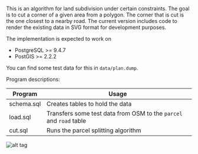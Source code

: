 This is an algorithm for land subdivision under certain constraints.
The goal is to cut a corner of a given area from a polygon. The corner
that is cut is the one closest to a nearby road.
The current version includes code to render the existing data in SVG format
for development purposes.

The implementation is expected to work on
- PostgreSQL >= 9.4.7
- PostGIS    >= 2.2.2

You can find some test data for this in `data/plan.dump`.

Program descriptions:

| Program               | Usage                                                              |
| --------------------- | ------------------------------------------------------------------ |
| schema.sql            | Creates tables to hold the data                                    |
| load.sql              | Transfers some test data from OSM to the `parcel` and `road` table |
| cut.sql               | Runs the parcel splitting algorithm                                |

![alt tag](https://raw.githubusercontent.com/wsdookadr/parcel-cut/master/sample-anim.gif)
